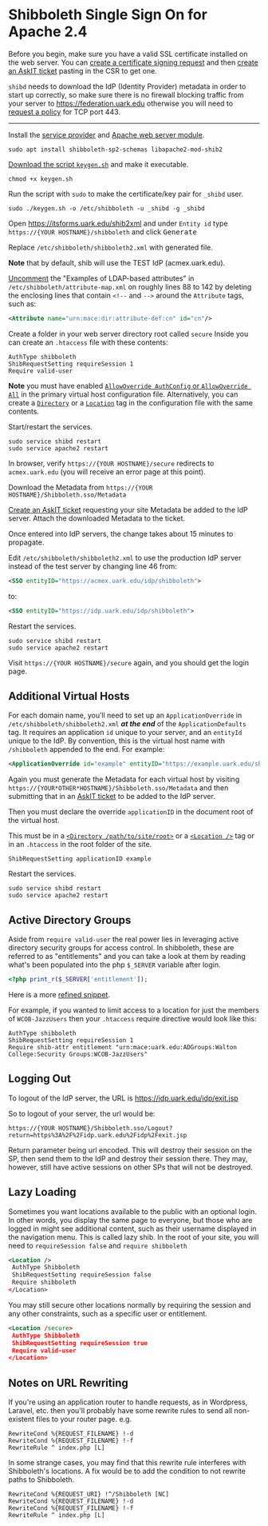 # Shibboleth Single Sign On for Apache 2.4

Before you begin, make sure you have a valid SSL certificate installed
on the web server. You can [create a certificate signing request][7] and then
[create an AskIT ticket][6] pasting in the CSR to get one.

`shibd` needs to download the IdP (Identity Provider) metadata in order to start up correctly,
so make sure there is no firewall blocking traffic from your server to
https://federation.uark.edu otherwise you will need to [request a policy][9]
for TCP port 443.

------------------------------------------------------------------------------

Install the [service provider][1] and [Apache web server module][2].

    sudo apt install shibboleth-sp2-schemas libapache2-mod-shib2

[Download the script `keygen.sh`][8] and make it executable.

    chmod +x keygen.sh

Run the script with `sudo` to make the certificate/key pair for `_shibd` user.

    sudo ./keygen.sh -o /etc/shibboleth -u _shibd -g _shibd

Open https://itsforms.uark.edu/shib2xml and under `Entity id` type
`https://{YOUR HOSTNAME}/shibboleth` and click <kbd>Generate</kbd>

Replace `/etc/shibboleth/shibboleth2.xml` with generated file.

**Note** that by default, shib will use the TEST IdP (acmex.uark.edu).

[Uncomment][10] the "Examples of LDAP-based attributes" in `/etc/shibboleth/attribute-map.xml`
on roughly lines 88 to 142 by deleting the enclosing lines that contain `<!--` and `-->` around
the `Attribute` tags, such as:

```xml
<Attribute name="urn:mace:dir:attribute-def:cn" id="cn"/>
```

Create a folder in your web server directory root called `secure`
Inside you can create an `.htaccess` file with these contents:

    AuthType shibboleth
    ShibRequestSetting requireSession 1
    Require valid-user

**Note** you must have enabled [`AllowOverride AuthConfig` or `AllowOverride All`][3]
in the primary virtual host configuration file. Alternatively, you can create a
[`Directory`][4] or a [`Location`][5] tag in the configuration file with the
same contents.

Start/restart the services.

    sudo service shibd restart
    sudo service apache2 restart

In browser, verify `https://{YOUR HOSTNAME}/secure` redirects to `acmex.uark.edu`
(you will receive an error page at this point).

Download the Metadata from `https://{YOUR HOSTNAME}/Shibboleth.sso/Metadata`

[Create an AskIT ticket][6] requesting your site Metadata be added to the IdP
server. Attach the downloaded Metadata to the ticket.

Once entered into IdP servers, the change takes about 15 minutes to propagate.

Edit `/etc/shibboleth/shibboleth2.xml` to use the production IdP server instead
of the test server by changing line 46 from:

```xml
<SSO entityID="https://acmex.uark.edu/idp/shibboleth">
```

to:

```xml
<SSO entityID="https://idp.uark.edu/idp/shibboleth">
```

Restart the services.

    sudo service shibd restart
    sudo service apache2 restart

Visit `https://{YOUR HOSTNAME}/secure` again, and you should get the login page.

## Additional Virtual Hosts

For each domain name, you’ll need to set up an `ApplicationOverride` in
`/etc/shibboleth/shibboleth2.xml` ***at the end*** of the `ApplicationDefaults` tag.
It requires an application `id` unique to your server, and an `entityId` unique
to the IdP. By convention, this is the virtual host name with `/shibboleth`
appended to the end. For example:

```xml
<ApplicationOverride id="example" entityID="https://example.uark.edu/shibboleth"/>
```

Again you must generate the Metadata for each virtual host by visiting
`https://{YOUR*OTHER*HOSTNAME}/Shibboleth.sso/Metadata` and then submitting that
in an [AskIT ticket][6] to be added to the IdP server.

Then you must declare the override `applicationID` in the document root of the
virtual host.

This must be in a [`<Directory /path/to/site/root>`][4] or a [`<Location />`][5]
tag or in an `.htaccess` in the root folder of the site.

    ShibRequestSetting applicationID example

Restart the services.

    sudo service shibd restart
    sudo service apache2 restart

## Active Directory Groups

Aside from `require valid-user` the real power lies in leveraging active directory
security groups for access control. In shibboleth, these are referred to as "entitlements"
and you can take a look at them by reading what's been populated into the php `$_SERVER`
variable after login.

```php
<?php print_r($_SERVER['entitlement']);
```

Here is a more [refined snippet][apache-print-entitlements].

For example, if you wanted to limit access to a location for just the members of `WCOB-JazzUsers`
then your `.htaccess` require directive would look like this:

    AuthType shibboleth
    ShibRequestSetting requireSession 1
    Require shib-attr entitlement "urn:mace:uark.edu:ADGroups:Walton College:Security Groups:WCOB-JazzUsers"

## Logging Out

To logout of the IdP server, the URL is https://idp.uark.edu/idp/exit.jsp

So to logout of your server, the url would be:

    https://{YOUR HOSTNAME}/Shibboleth.sso/Logout?return=https%3A%2F%2Fidp.uark.edu%2Fidp%2Fexit.jsp

Return parameter being url encoded. This will destroy their session on the SP,
then send them to the IdP and destroy their session there. They may, however,
still have active sessions on other SPs that will not be destroyed.

## Lazy Loading

Sometimes you want locations available to the public with an optional login.
In other words, you display the same page to everyone, but those who are logged in might see additional
content, such as their username displayed in the navigation menu.
This is called lazy shib. In the root of your site, you will need to `requireSession false` and `require shibboleth`

```xml
<Location />
 AuthType Shibboleth
 ShibRequestSetting requireSession false
 Require shibboleth
</Location>
```

You may still secure other locations normally by requiring the session and any other constraints,
such as a specific user or entitlement.

```xml
<Location /secure>
 AuthType Shibboleth
 ShibRequestSetting requireSession true
 Require valid-user
</Location>
```

## Notes on URL Rewriting

If you're using an application router to handle requests, as in Wordpress, Laravel, etc.
then you'll probably have some rewrite rules to send all non-existent files to your router page. e.g.

    RewriteCond %{REQUEST_FILENAME} !-d
    RewriteCond %{REQUEST_FILENAME} !-f
    RewriteRule ^ index.php [L]
 
In some strange cases, you may find that this rewrite rule interferes with Shibboleth's locations.
A fix would be to add the condition to not rewrite paths to Shibboleth.

    RewriteCond %{REQUEST_URI} !^/Shibboleth [NC]
    RewriteCond %{REQUEST_FILENAME} !-d
    RewriteCond %{REQUEST_FILENAME} !-f
    RewriteRule ^ index.php [L]

[1]:https://shibboleth.net/products/service-provider.html
[2]:https://wiki.shibboleth.net/confluence/display/SHIB2/NativeSPApacheConfig
[3]:https://httpd.apache.org/docs/current/mod/core.html#allowoverride
[4]:https://httpd.apache.org/docs/current/mod/core.html#directory
[5]:https://httpd.apache.org/docs/current/mod/core.html#location
[6]:https://askit.uark.edu/
[7]:https://github.com/jpuck/openssl.csr.bash
[8]:./keygen.sh
[9]:https://askit.uark.edu/request/firewall/index.php
[10]:http://stackoverflow.com/a/2757409/4233593
[apache-print-entitlements]:https://github.com/razorbacks/print-apache-shibboleth-entitlements
